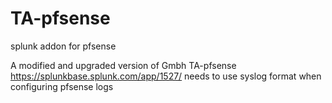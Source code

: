 # TA-pfsense
splunk addon for pfsense

A modified and upgraded version of Gmbh TA-pfsense https://splunkbase.splunk.com/app/1527/
needs to use syslog format when configuring pfsense logs
